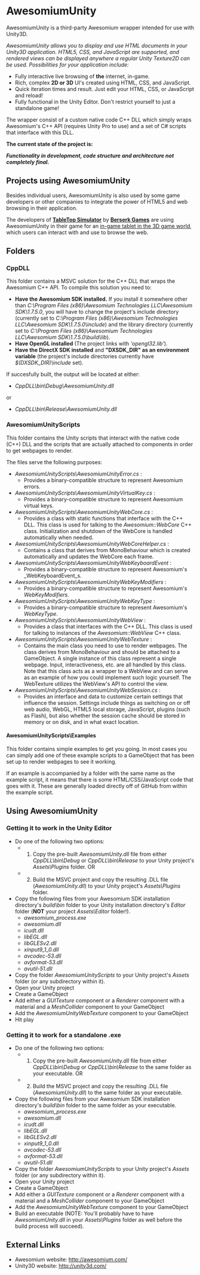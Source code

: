 AwesomiumUnity
================================

AwesomiumUnity is a third-party Awesomium wrapper intended for use with Unity3D.

*AwesomiumUnity allows you to display and use HTML documents in your Unity3D application. HTML5, CSS, and JavaScript are supported, and rendered views can be displayed anywhere a regular Unity Texture2D can be used. Possibilities for your application include:*

- Fully interactive live browsing of **the** internet, in-game.
- Rich, complex **2D or 3D** UI's created using HTML, CSS, and JavaScript.
- Quick iteration times and result. Just edit your HTML, CSS, or JavaScript and reload!
- Fully functional in the Unity Editor. Don't restrict yourself to just a standalone game!

The wrapper consist of a custom native code C++ DLL which simply wraps Awesomium's C++ API (requires Unity Pro to use) and a set of C# scripts that interface with this DLL.

**The current state of the project is:** 

**_Functionality in development, code structure and architecture not completely final._**

Projects using AwesomiumUnity
--------------------------------

Besides individual users, AwesomiumUnity is also used by some game developers or other companies to integrate the power of HTML5 and web browsing in their application. 

The developers of **[TableTop Simulator](http://berserk-games.com/tabletop-simulator/)** by **[Berserk Games](http://berserk-games.com/)** are using AwesomiumUnity in their game for an [in-game tablet in the 3D game world](http://steamcommunity.com/games/TabletopSimulator/announcements/detail/154583549672473635), which users can interact with and use to browse the web.


Folders
--------------------------------

### CppDLL

This folder contains a MSVC solution for the C++ DLL that wraps the Awesomium C++ API.
To compile this solution you need to:

* **Have the Awesomium SDK installed.** If you install it somewhere other than _C:\Program Files (x86)\Awesomium Technologies LLC\Awesomium SDK\1.7.5.0_, you will have to change the project's include directory (currently set to _C:\Program Files (x86)\Awesomium Technologies LLC\Awesomium SDK\1.7.5.0\include_) and the library directory (currently set to _C:\Program Files (x86)\Awesomium Technologies LLC\Awesomium SDK\1.7.5.0\build\lib_).
* **Have OpenGL installed** (The project links with _'opengl32.lib'_).
* **Have the DirectX SDK installed** and **"DXSDK_DIR" as an environment variable** (the project's include directories currently have _$(DXSDK_DIR)\include_ set).

If succesfully built, the output will be located at either:

* _CppDLL\bin\Debug\AwesomiumUnity.dll_

or

* _CppDLL\bin\Release\AwesomiumUnity.dll_


### AwesomiumUnityScripts

This folder contains the Unity scripts that interact with the native code (C++) DLL and the scripts that are actually attached to components in order to get webpages to render.

The files serve the following purposes:
* _AwesomiumUnityScripts\AwesomiumUnityError.cs_ : 
	* Provides a binary-compatible structure to represent Awesomium errors.
* _AwesomiumUnityScripts\AwesomiumUnityVirtualKey.cs_ : 
	* Provides a binary-compatible structure to represent Awesomium virtual keys.
* _AwesomiumUnityScripts\AwesomiumUnityWebCore.cs_ : 
	* Provides a class with static functions that interface with the C++ DLL. This class is used for talking to the _Awesomium::WebCore_ C++ class. Initialization and shutdown of the WebCore is handled automatically when needed.
* _AwesomiumUnityScripts\AwesomiumUnityWebCoreHelper.cs_ : 
	* Contains a class that derives from MonoBehaviour which is created automatically and updates the WebCore each frame.
* _AwesomiumUnityScripts\AwesomiumUnityWebKeyboardEvent_ : 
	* Provides a binary-compatible structure to represent Awesomium's _WebKeyboardEvent_s.
* _AwesomiumUnityScripts\AwesomiumUnityWebKeyModifiers_ : 
	* Provides a binary-compatible structure to represent Awesomium's _WebKeyModifiers_.
* _AwesomiumUnityScripts\AwesomiumUnityWebKeyType_ : 
	* Provides a binary-compatible structure to represent Awesomium's _WebKeyType_.
* _AwesomiumUnityScripts\AwesomiumUnityWebView_ : 
	* Provides a class that interfaces with the C++ DLL. This class is used for talking to instances of the _Awesomium::WebView_ C++ class.
* _AwesomiumUnityScripts\AwesomiumUnityWebTexture_ : 
	* Contains the main class you need to use to render webpages. The class derives from MonoBehaviour and should be attached to a GameObject. A single instance of this class represent a single webpage. Input, interactiveness, etc. are all handled by this class. Note that this class acts as a wrapper to a WebView and can serve as an example of how you could implement such logic yourself. The WebTexture utilizes the WebView's API to control the view.
* _AwesomiumUnityScripts\AwesomiumUnityWebSession.cs_ :
	* Provides an interface and data to customize certain settings that influence the session. Settings include things as switching on or off web audio, WebGL, HTML5 local storage, JavaScript, plugins (such as Flash), but also whether the session cache should be stored in memory or on disk, and in what exact location.

#### AwesomiumUnityScripts\Examples

This folder contains simple examples to get you going. In most cases you can simply add one of these example scripts to a GameObject that has been set up to render webpages to see it working. 

If an example is accompanied by a folder with the same name as the example script, it means that there is some HTML/CSS/JavaScript code that goes with it. These are generally loaded directly off of GitHub from within the example script.

Using AwesomiumUnity
--------------------------------

### Getting it to work in the Unity Editor

* Do one of the following two options:
	* 1) Copy the pre-built _AwesomiumUnity.dll_ file from either _CppDLL\bin\Debug_ or _CppDLL\bin\Release_ to your Unity project's _Assets\Plugins_ folder.
	OR
	* 2) Build the MSVC project and copy the resulting .DLL file (_AwesomiumUnity.dll_) to your Unity project's _Assets\Plugins_ folder.
* Copy the following files from your Awesomium SDK installation directory's _build\bin_ folder to your Unity installation directory's _Editor_ folder (**NOT** your project _Assets\Editor_ folder!).
	* _awesomium_process.exe_
	* _awesomium.dll_
	* _icudt.dll_
	* _libEGL.dll_
	* _libGLESv2.dll_
	* _xinput9_1_0.dll_
	* _avcodec-53.dll_
	* _avformat-53.dll_
	* _avutil-51.dll_
* Copy the folder _AwesomiumUnityScripts_ to your Unity project's _Assets_ folder (or any subdirectory within it).
* Open your Unity project
* Create a GameObject
* Add either a _GUITexture_ component or a _Renderer_ component with a material and a _MeshCollider_ component to your GameObject
* Add the _AwesomiumUnityWebTexture_ component to your GameObject
* Hit play	

### Getting it to work for a standalone .exe

* Do one of the following two options:
	* 1) Copy the pre-built _AwesomiumUnity.dll_ file from either _CppDLL\bin\Debug_ or _CppDLL\bin\Release_ to the same folder as your executable.
	OR
	* 2) Build the MSVC project and copy the resulting .DLL file (_AwesomiumUnity.dll_) to the same folder as your executable.
* Copy the following files from your Awesomium SDK installation directory's _build\bin_ folder to the same folder as your executable.
	* _awesomium_process.exe_
	* _awesomium.dll_
	* _icudt.dll_
	* _libEGL.dll_
	* _libGLESv2.dll_
	* _xinput9_1_0.dll_
	* _avcodec-53.dll_
	* _avformat-53.dll_
	* _avutil-51.dll_
* Copy the folder _AwesomiumUnityScripts_ to your Unity project's _Assets_ folder (or any subdirectory within it).
* Open your Unity project
* Create a GameObject
* Add either a _GUITexture_ component or a _Renderer_ component with a material and a _MeshCollider_ component to your GameObject
* Add the _AwesomiumUnityWebTexture_ component to your GameObject
* Build an executable (NOTE: You'll probably have to have _AwesomiumUnity.dll_ in your _Assets\Plugins_ folder as well before the build process will succeed).

External Links
--------------------------------

* Awesomium website: http://awesomium.com/
* Unity3D website: http://unity3d.com/
